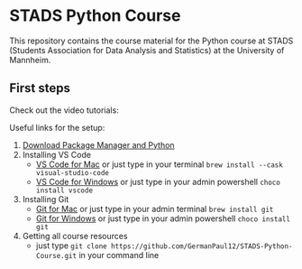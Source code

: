 # STADS Python Course

This repository contains the course material for the Python course at STADS (Students Association for Data Analysis and Statistics) at the University of Mannheim.

## First steps

Check out the video tutorials:

Useful links for the setup:

1. [Download Package Manager and Python](https://docs.python-guide.org/starting/installation/ "Properly installing Python Guide")
2. Installing VS Code
    * [VS Code for Mac](https://formulae.brew.sh/cask/visual-studio-code "Installing VS Code for Mac") or just type in your terminal `brew install --cask visual-studio-code`
    * [VS Code for Windows](https://community.chocolatey.org/packages/vscode "Installing VS Code for Windows") or just type in your admin powershell `choco install vscode`
3. Installing Git
    * [Git for Mac](https://formulae.brew.sh/formula/git "Installing Git for Mac") or just type in your admin terminal `brew install git`
    * [Git for Windows](https://community.chocolatey.org/packages/git "Installing Git for Windows") or just type in your admin powershell `choco install git`
4. Getting all course resources
    * just type `git clone https://github.com/GermanPaul12/STADS-Python-Course.git` in your command line
